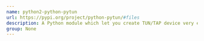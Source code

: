 ```yaml
---
name: python2-python-pytun
url: https://pypi.org/project/python-pytun/#files
description: A Python module which let you create TUN/TAP device very easily.
group: None
---
```

